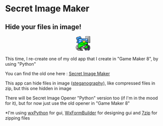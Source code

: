 Secret Image Maker
======

Hide your files in image!
-----

<p align="center">
<img src="https://github.com/MRizaF/Secret-Image-Maker/blob/master/assets/Secret%20Image%20Maker%20-%20Icon.png" alt="Icon"/>
</p>

This time, I re-create one of my old app that I create in "Game Maker 8", by using "Python"

You can find the old one here : [Secret Image Maker](https://gmindo.forumid.net/t1267-secret-image-maker)

This app can hide files in image ([steganography](https://en.wikipedia.org/wiki/Steganography)), like compressed files in zip, but this one hidden in image

There will be Secret Image Opener "Python" version too (if I'm in the mood for it), but for now just use the old opener in "Game Maker 8"

*I'm using [wxPython](https://www.wxpython.org/) for gui, [WxFormBuilder](https://sourceforge.net/projects/wxformbuilder/) for designing gui and [7zip](https://www.7-zip.org/) for zipping files
